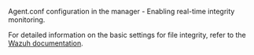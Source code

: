 Agent.conf configuration in the manager - Enabling real-time integrity monitoring.

For detailed information on the basic settings for file integrity, refer to the [Wazuh documentation](https://documentation.wazuh.com/current/user-manual/capabilities/file-integrity/basic-settings.html).
